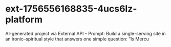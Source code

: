 # ext-1756556168835-4ucs6lz-platform
AI-generated project via External API - Prompt: Build a single-serving site in an ironic–spiritual style that answers one simple question: “Is Mercu
